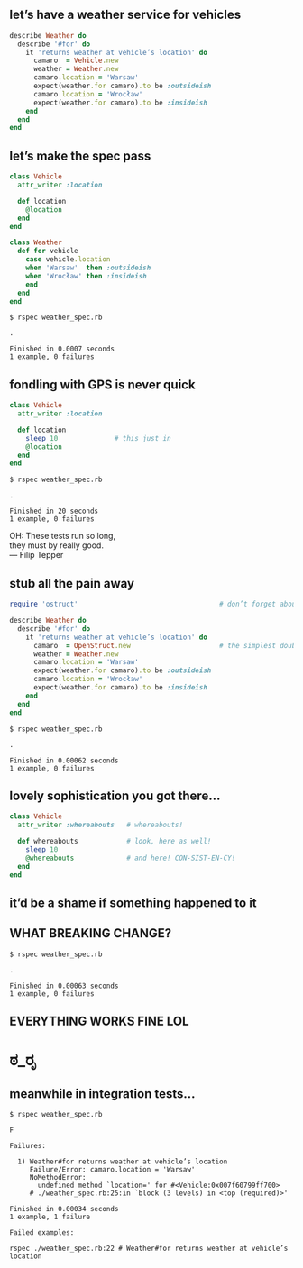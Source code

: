 ## let’s have a weather service for vehicles

```ruby
describe Weather do
  describe '#for' do
    it 'returns weather at vehicle’s location' do
      camaro  = Vehicle.new
      weather = Weather.new
      camaro.location = 'Warsaw'
      expect(weather.for camaro).to be :outsideish
      camaro.location = 'Wrocław'
      expect(weather.for camaro).to be :insideish
    end
  end
end
```


## let’s make the spec pass

```ruby
class Vehicle
  attr_writer :location

  def location
    @location
  end
end
```

```ruby
class Weather
  def for vehicle
    case vehicle.location
    when 'Warsaw'  then :outsideish
    when 'Wrocław' then :insideish
    end
  end
end
```
<!-- .element: class="fragment" -->

```no-highlight
$ rspec weather_spec.rb
```
<!-- .element: class="fragment" -->

```no-highlight
.

Finished in 0.0007 seconds
1 example, 0 failures
```
<!-- .element: class="fragment" -->


## fondling with GPS is never quick

```ruby
class Vehicle
  attr_writer :location

  def location
    sleep 10              # this just in
    @location
  end
end
```

```no-highlight
$ rspec weather_spec.rb
```
<!-- .element: class="fragment" -->

```no-highlight
.

Finished in 20 seconds
1 example, 0 failures
```
<!-- .element: class="fragment" -->

<p class='fragment quote'>OH: These tests run so long,<br
/>they must by really good.<br />— Filip Tepper</p>


## stub all the pain away

```ruby
require 'ostruct'                                   # don’t forget about this

describe Weather do
  describe '#for' do
    it 'returns weather at vehicle’s location' do
      camaro  = OpenStruct.new                      # the simplest double
      weather = Weather.new
      camaro.location = 'Warsaw'
      expect(weather.for camaro).to be :outsideish
      camaro.location = 'Wrocław'
      expect(weather.for camaro).to be :insideish
    end
  end
end
```

```no-highlight
$ rspec weather_spec.rb
```
<!-- .element: class="fragment" -->

```no-highlight
.

Finished in 0.00062 seconds
1 example, 0 failures
```
<!-- .element: class="fragment" -->


## lovely sophistication you got there…

```ruby
class Vehicle
  attr_writer :whereabouts   # whereabouts!

  def whereabouts            # look, here as well!
    sleep 10
    @whereabouts             # and here! CON-SIST-EN-CY!
  end
end
```

## it’d be a shame if something happened to it


## WHAT BREAKING CHANGE?

```no-highlight
$ rspec weather_spec.rb
```
<!-- .element: class="fragment" -->

```no-highlight
.

Finished in 0.00063 seconds
1 example, 0 failures
```
<!-- .element: class="fragment" -->

## EVERYTHING WORKS FINE LOL
<!-- .element: class="fragment" -->

# ಠ_ರೃ
<!-- .element: class="fragment" -->


## meanwhile in integration tests…

```no-highlight
$ rspec weather_spec.rb
```

```no-highlight
F

Failures:

  1) Weather#for returns weather at vehicle’s location
     Failure/Error: camaro.location = 'Warsaw'
     NoMethodError:
       undefined method `location=' for #<Vehicle:0x007f60799ff700>
     # ./weather_spec.rb:25:in `block (3 levels) in <top (required)>'

Finished in 0.00034 seconds
1 example, 1 failure

Failed examples:

rspec ./weather_spec.rb:22 # Weather#for returns weather at vehicle’s location
```
